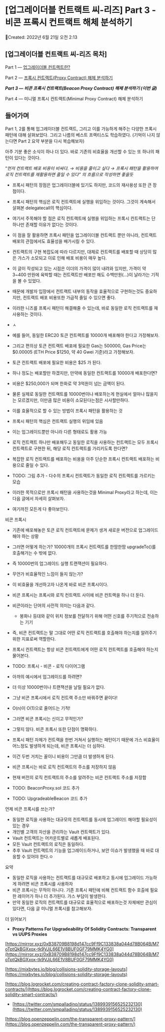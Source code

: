 # [업그레이더블 컨트랙트 씨-리즈] Part 3 - 비콘 프록시 컨트랙트 해체 분석하기

Created: 2022년 6월 21일 오전 2:13

## **[업그레이더블 컨트랙트 씨-리즈 목차]**

Part 1 — [업그레이더블 컨트랙트란?](https://medium.com/@aiden.p/%EC%97%85%EA%B7%B8%EB%A0%88%EC%9D%B4%EB%8D%94%EB%B8%94-%EC%BB%A8%ED%8A%B8%EB%9E%99%ED%8A%B8-%EC%94%A8-%EB%A6%AC%EC%A6%88-part-1-%EC%97%85%EA%B7%B8%EB%A0%88%EC%9D%B4%EB%8D%94%EB%B8%94-%EC%BB%A8%ED%8A%B8%EB%9E%99%ED%8A%B8%EB%9E%80-b433225ebf58) 

Part 2 — [프록시 컨트랙트(Proxy Contract) 해체 분석하기](https://medium.com/@aiden.p/%EC%97%85%EA%B7%B8%EB%A0%88%EC%9D%B4%EB%8D%94%EB%B8%94-%EC%BB%A8%ED%8A%B8%EB%9E%99%ED%8A%B8-%EC%94%A8-%EB%A6%AC%EC%A6%88-part-2-%ED%94%84%EB%A1%9D%EC%8B%9C-%EC%BB%A8%ED%8A%B8%EB%9E%99%ED%8A%B8-%ED%95%B4%EC%B2%B4-%EB%B6%84%EC%84%9D%ED%95%98%EA%B8%B0-95924cb969f0)

***Part 3 — 비콘 프록시 컨트랙트(Beacon Proxy Contract) 해체 분석하기 (이번 글)***

Part 4 — 미니멀 프록시 컨트랙트(Minimal Proxy Contract) 해체 분석하기

## 들어가며

Part 1, 2를 통해 업그레이더블 컨트랙트, 그리고 이를 가능하게 해주는 다양한 프록시 패턴에 대해 살펴보았다. 그리고 나름의 베스트 프랙티스도 학습하였다. (기억이 나지 않는다면 Part 2 요약 부분을 다시 복습해보자)

아주 기분 좋은 소식이 하나 더 있다. 바로 기존의 비효율을 개선할 수 있는 또 하나의 패턴이 있다는 것이다. 

“*먼저 컨트랙트 배포 비용이 비싸다. → 비용을 줄이고 싶다 → 프록시 패턴을 활용하여 로직 컨트랙트를 재활용하면 줄일 수 있다” 의 흐름으로 작성하면 좋을듯*

- 프록시 패턴의 장점은 업그레이더블에 있기도 하지만, 코드의 재사용성 또한 큰 장점이다.
- 프록시 패턴의 핵심은 로직 컨트랙트에 실행을 위임하는 것이다. 그것이 계속해서 살펴본 delegatecall의 핵심이다.
- 여기서 주목해야 할 점은 로직 컨트랙트에 실행을 위임하는 프록시 컨트랙트는 단 하나만 존재할 이유가 없다는 것이다.
- 이 점을 잘 활용하면 프록시 패턴을 업그레이더블 컨트랙트 뿐만 아니라, 컨트랙트 배포의 관점에서도 효율성을 배가시킬 수 있다.
- 컨트랙트의 구현 복잡도에 따라 다르지만, 대체로 컨트랙트를 배포할 때 상당히 많은 가스가 소모되고 이로 인해 배포 비용이 매우 높다.
- 이 글이 작성되고 있는 시점은 이더의 가격이 많이 내려와 있지만, 가격이 약 3~400 만원에 육박할 때는 컨트랙트만 배포만 해도 수백만원(…)이 날라가는 기적을 볼 수 있었다.
- 때문에 개발자 입장에서 컨트랙트 내부의 동작을 효율적으로 구현하는것도 중요하지만, 컨트랙트 배포 비용또한 가급적 줄일 수 있으면 좋다.
- 이러한 니즈를 프록시 패턴이 해결해줄 수 있는데, 바로 동일한 로직 컨트랙트를 재사용하는 것이다.
- ㅅ

- 예를 들어, 동일한 ERC20 토큰 컨트랙트를 10000개 배포해야 한다고 가정해보자.
- 그리고 편의상 토큰 컨트랙트 배포에 필요한 Gas는 500000, Gas Price는 $0.00005 (ETH Price $1250, 약 40 Gwei 기준)라고 가정해보자.
- 토큰 컨트랙트 배포에 필요한 비용은 $25 가 된다.
- 하나 정도는 배포할만 하겠지만, 만약에 동일한 컨트랙트를 10000개 배포한다면?
- 비용은 $250,000가 되며 한화로 약 3억원이 넘는 금액이 된다.
- 물론 실제로 동일한 컨트랙트를 10000번이나 배포하는게 현실에서 얼마나 많을지는 모르겠지만, 이만큼 많은 비용이 소모된다는점은 시사할만하다.
- 이를 효율적으로 할 수 있는 방법이 프록시 패턴을 활용하는 것
- 프록시 패턴의 핵심은 컨트랙트 실행의 위임에 있음
- 이는 업그레이드뿐만 아니라 다른 형태로도 활용 가능
- 로직 컨트랙트 하나만 배포해두고 동일한 로직을 사용하는 컨트랙트는 모두 프록시 컨트랙트로 구현한 뒤, 해당 로직 컨트랙트를 가리키도록 한다면?
- 복잡한 로직 컨트랙트를 배포하는 비용을 아주 단순한 프록시 컨트랙트 배포하는 비용으로 줄일 수 있다.
- TODO: 그림 추가 - 다수의 프록시 컨트랙트가 동일한 로직 컨트랙트를 가르키는 모습
- 이러한 목적으로만 프록시 패턴을 사용하는것을 Minimal Proxy라고 하는데, 이는 다음 글에서 자세히 살펴보자.
- 여기까진 모든게 다 좋아보인다.

비콘 프록시

- 기존에 배포해놓은 토큰 로직 컨트랙트에 문제가 생겨 새로운 버전으로 업그레이드 해야 하는 상황
- 그러면 어떻게 하는가? 10000개의 프록시 컨트랙트를 한땀한땀 upgradeTo()를 호출해가는 수 밖에 없다.
- 즉 10000번의 업그레이드 실행 트랜잭션이 필요하다.
- 무언가 비효율적인 느낌이 들지 않는가?
- 이 비효율을 개선하고자 나온게 바로 비콘 프록시이다.
- 비콘 프록시는 프록시와 로직 컨트랙트 사이에 비콘 컨트랙을 하나 더 둔다.
- 비콘이라는 단어의 사전적 의미는 다음과 같다.
    - 봉화나 등대와 같이 위치 정보를 전달하기 위해 어떤 신호를 주기적으로 전송하는 기기
- 즉, 비콘 컨트랙트는 말 그대로 어떤 로직 컨트랙트를 호출해야 하는지를 알려주기 위한 지표로써 역할한다.
- 프록시 컨트랙트는 항상 비콘 컨트랙트에게 어떤 로직 컨트랙트를 호출해야 하는지 물어본다.
- TODO: 프록시 - 비콘 - 로직 다이어그램
- 아까의 예시에서 업그레이드를 하려면?
- 더 이상 10000번이나 트랜잭션을 날릴 필요가 없다.
- 그냥 비콘 프록시에서 로직 컨트랙 주소만 바꿔주면 끝이다!
- O(n)이 O(1)으로 줄어드는 기적!
- 그러면 비콘 프록시는 신이고 무적인가?
- 그렇지 않다. 비콘 프록시 또한 단점이 명확하다.
- 프록시 패턴 자체가 컨트랙을 한번 거쳐서 실행하는 패턴이기 때문에 가스 비효율이 어느정도 발생하게 되는데, 비콘 프록시는 더 심하다.
- 이건 두번 거치는 꼴이니 비용이 그만큼 더 발생하게 된다.

- 비콘 프록시는 바로 로직 컨트랙트의 주소를 저장하지 않음
- 현재 버전의 로직 컨트랙트의 주소를 알려주는 비콘 컨트랙트 주소를 저장함
- TODO: BeaconProxy.sol 코드 추가
- TODO: UpgradeableBeacon 코드 추가

언제 비콘 프록시를 쓰는가?

- 동일한 로직을 사용하는 대규모의 컨트랙트를 동시에 업그레이드 해야할 필요성이 있는 경우
- 개인별 고객의 자산을 관리하는 Vault 컨트랙트가 있다.
- Vault 컨트랙트는 어카운트별로 새롭게 배포된다.
- 모든 Vault 컨트랙트의 로직은 동일하다.
- 추후 Vault 컨트랙트의 기능을 업그레이드하거나, 보안 이슈가 발생했을 때 바로 대응할 수 있어야 한다.ㅇ

요약

- 동일한 로직을 사용하는 컨트랙트를 대규모로 배포하고 동시에 업그레이드 가능하게 하려면 비콘 프록시를 사용하자
- 비콘 프록시는 무적이 아니다. 기존 프록시 패턴에 비해 컨트랙트 함수 호출에 필요한 레이어가 하나 더 추가된다. 가스 부담이 발생한다.
- 만약 동일한 로직의 컨트랙트를 대규모로 효율적으로 배포하는것 자체에만 관심이 있다면, 다음 글 미니멀 프록시를 참고해보자.

더 읽어보기

- ****Proxy Patterns For Upgradeability Of Solidity Contracts: Transparent vs UUPS Proxies****

[https://mirror.xyz/0xB38709B8198d147cc9Ff9C133838a044d78B064B/M7oTptQkBGXxox-tk9VJjL66E1V8BUF0GF79MMK4YG0](https://mirror.xyz/0xB38709B8198d147cc9Ff9C133838a044d78B064B/M7oTptQkBGXxox-tk9VJjL66E1V8BUF0GF79MMK4YG0)

[https://mixbytes.io/blog/collisions-solidity-storage-layouts](https://mixbytes.io/blog/collisions-solidity-storage-layouts)

[https://blog.logrocket.com/creating-contract-factory-clone-solidity-smart-contracts/](https://blog.logrocket.com/creating-contract-factory-clone-solidity-smart-contracts/)

- [https://twitter.com/smpalladino/status/1389939156525232130](https://twitter.com/smpalladino/status/1389939156525232130)

[https://blog.openzeppelin.com/the-transparent-proxy-pattern/](https://blog.openzeppelin.com/the-transparent-proxy-pattern/)